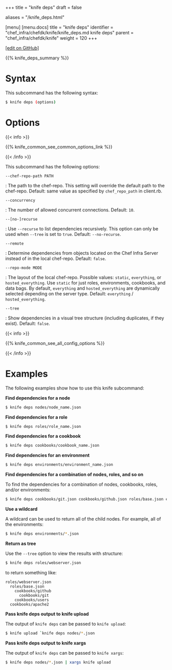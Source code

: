 +++
title = "knife deps"
draft = false

aliases = "/knife_deps.html"

[menu]
  [menu.docs]
    title = "knife deps"
    identifier = "chef_infra/chefdk/knife/knife_deps.md knife deps"
    parent = "chef_infra/chefdk/knife"
    weight = 120
+++    

[\[edit on
GitHub\]](https://github.com/chef/chef-web-docs/blob/master/chef_master/source/knife_deps.rst)

{{% knife_deps_summary %}}

Syntax
======

This subcommand has the following syntax:

``` bash
$ knife deps (options)
```

Options
=======

{{< info >}}

{{% knife_common_see_common_options_link %}}

{{< /info >}}

This subcommand has the following options:

`--chef-repo-path PATH`

:   The path to the chef-repo. This setting will override the default
    path to the chef-repo. Default: same value as specified by
    `chef_repo_path` in client.rb.

`--concurrency`

:   The number of allowed concurrent connections. Default: `10`.

`--[no-]recurse`

:   Use `--recurse` to list dependencies recursively. This option can
    only be used when `--tree` is set to `true`. Default:
    `--no-recurse`.

`--remote`

:   Determine dependencies from objects located on the Chef Infra Server
    instead of in the local chef-repo. Default: `false`.

`--repo-mode MODE`

:   The layout of the local chef-repo. Possible values: `static`,
    `everything`, or `hosted_everything`. Use `static` for just roles,
    environments, cookbooks, and data bags. By default, `everything` and
    `hosted_everything` are dynamically selected depending on the server
    type. Default: `everything` / `hosted_everything`.

`--tree`

:   Show dependencies in a visual tree structure (including duplicates,
    if they exist). Default: `false`.

{{< info >}}

{{% knife_common_see_all_config_options %}}

{{< /info >}}

Examples
========

The following examples show how to use this knife subcommand:

**Find dependencies for a node**

``` bash
$ knife deps nodes/node_name.json
```

**Find dependencies for a role**

``` bash
$ knife deps roles/role_name.json
```

**Find dependencies for a cookbook**

``` bash
$ knife deps cookbooks/cookbook_name.json
```

**Find dependencies for an environment**

``` bash
$ knife deps environments/environment_name.json
```

**Find dependencies for a combination of nodes, roles, and so on**

To find the dependencies for a combination of nodes, cookbooks, roles,
and/or environments:

``` bash
$ knife deps cookbooks/git.json cookbooks/github.json roles/base.json environments/desert.json nodes/mynode.json
```

**Use a wildcard**

A wildcard can be used to return all of the child nodes. For example,
all of the environments:

``` bash
$ knife deps environments/*.json
```

**Return as tree**

Use the `--tree` option to view the results with structure:

``` bash
$ knife deps roles/webserver.json
```

to return something like:

``` none
roles/webserver.json
  roles/base.json
    cookbooks/github
      cookbooks/git
    cookbooks/users
  cookbooks/apache2
```

**Pass knife deps output to knife upload**

The output of `knife deps` can be passed to `knife upload`:

``` bash
$ knife upload `knife deps nodes/*.json
```

**Pass knife deps output to knife xargs**

The output of `knife deps` can be passed to `knife xargs`:

``` bash
$ knife deps nodes/*.json | xargs knife upload
```
